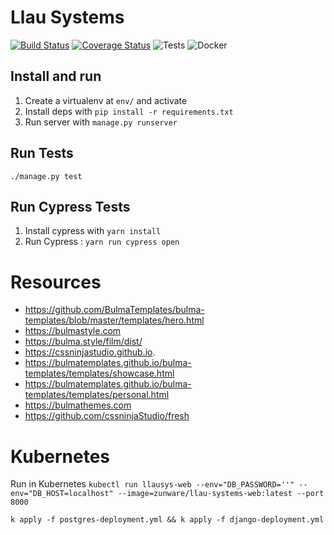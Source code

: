 # Llau Systems

[![Build Status](https://travis-ci.com/josellausas/llau-systems.svg?branch=develop)](https://travis-ci.com/josellausas/llau-systems)
[![Coverage Status](https://coveralls.io/repos/github/josellausas/llau-systems/badge.svg?branch=develop)](https://coveralls.io/github/josellausas/llau-systems?branch=develop)
![Tests](https://github.com/josellausas/llau-systems/workflows/Tests/badge.svg?branch=master)
![Docker](https://github.com/josellausas/llau-systems/workflows/Docker/badge.svg?branch=master)

## Install and run

1. Create a virtualenv at `env/` and activate
2. Install deps with `pip install -r requirements.txt`
3. Run server with `manage.py runserver`

## Run Tests

`./manage.py test`

## Run Cypress Tests
1. Install cypress with `yarn install`
2. Run Cypress : `yarn run cypress open`

# Resources
- https://github.com/BulmaTemplates/bulma-templates/blob/master/templates/hero.html
- https://bulmastyle.com
- https://bulma.style/film/dist/
- https://cssninjastudio.github.io.
- https://bulmatemplates.github.io/bulma-templates/templates/showcase.html
- https://bulmatemplates.github.io/bulma-templates/templates/personal.html
- https://bulmathemes.com
- https://github.com/cssninjaStudio/fresh

# Kubernetes

Run in Kubernetes
`kubectl run llausys-web --env="DB_PASSWORD=''" --env="DB_HOST=localhost" --image=zunware/llau-systems-web:latest --port 8000`

`k apply -f postgres-deployment.yml && k apply -f django-deployment.yml`